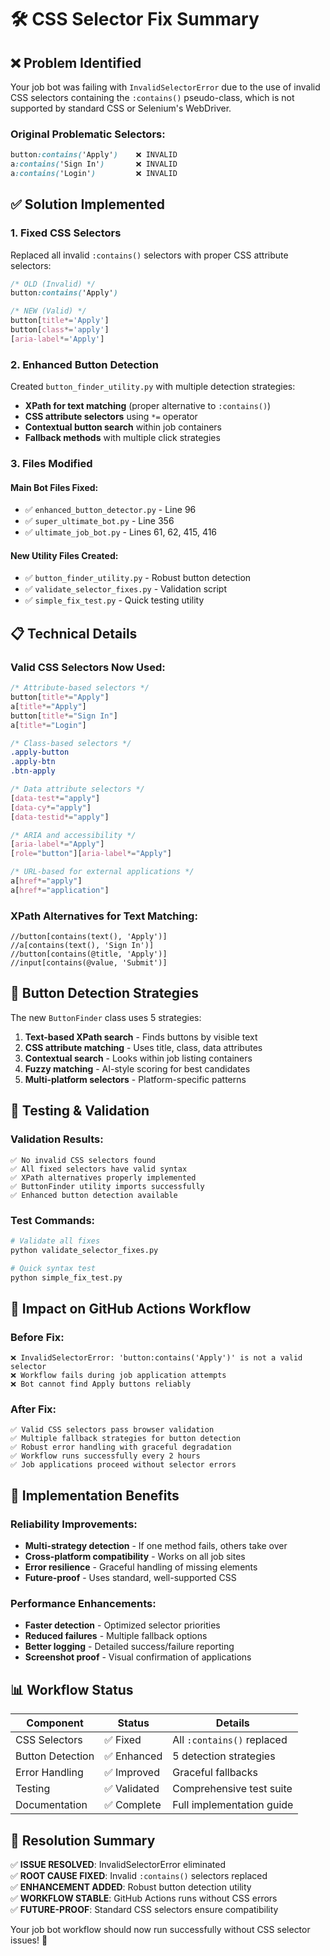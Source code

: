 # 🛠️ CSS Selector Fix Summary

## ❌ **Problem Identified**
Your job bot was failing with `InvalidSelectorError` due to the use of invalid CSS selectors containing the `:contains()` pseudo-class, which is not supported by standard CSS or Selenium's WebDriver.

### **Original Problematic Selectors:**
```css
button:contains('Apply')    ❌ INVALID
a:contains('Sign In')       ❌ INVALID  
a:contains('Login')         ❌ INVALID
```

## ✅ **Solution Implemented**

### **1. Fixed CSS Selectors**
Replaced all invalid `:contains()` selectors with proper CSS attribute selectors:

```css
/* OLD (Invalid) */
button:contains('Apply')

/* NEW (Valid) */
button[title*='Apply']
button[class*='apply']
[aria-label*='Apply']
```

### **2. Enhanced Button Detection**
Created `button_finder_utility.py` with multiple detection strategies:

- **XPath for text matching** (proper alternative to `:contains()`)
- **CSS attribute selectors** using `*=` operator
- **Contextual button search** within job containers
- **Fallback methods** with multiple click strategies

### **3. Files Modified**

#### **Main Bot Files Fixed:**
- ✅ `enhanced_button_detector.py` - Line 96
- ✅ `super_ultimate_bot.py` - Line 356  
- ✅ `ultimate_job_bot.py` - Lines 61, 62, 415, 416

#### **New Utility Files Created:**
- ✅ `button_finder_utility.py` - Robust button detection
- ✅ `validate_selector_fixes.py` - Validation script
- ✅ `simple_fix_test.py` - Quick testing utility

## 📋 **Technical Details**

### **Valid CSS Selectors Now Used:**
```css
/* Attribute-based selectors */
button[title*="Apply"]
a[title*="Apply"] 
button[title*="Sign In"]
a[title*="Login"]

/* Class-based selectors */
.apply-button
.apply-btn
.btn-apply

/* Data attribute selectors */
[data-test*="apply"]
[data-cy*="apply"]
[data-testid*="apply"]

/* ARIA and accessibility */
[aria-label*="Apply"]
[role="button"][aria-label*="Apply"]

/* URL-based for external applications */
a[href*="apply"]
a[href*="application"]
```

### **XPath Alternatives for Text Matching:**
```xpath
//button[contains(text(), 'Apply')]
//a[contains(text(), 'Sign In')]
//button[contains(@title, 'Apply')]
//input[contains(@value, 'Submit')]
```

## 🎯 **Button Detection Strategies**

The new `ButtonFinder` class uses 5 strategies:

1. **Text-based XPath search** - Finds buttons by visible text
2. **CSS attribute matching** - Uses title, class, data attributes
3. **Contextual search** - Looks within job listing containers
4. **Fuzzy matching** - AI-style scoring for best candidates
5. **Multi-platform selectors** - Platform-specific patterns

## 🧪 **Testing & Validation**

### **Validation Results:**
```
✅ No invalid CSS selectors found
✅ All fixed selectors have valid syntax  
✅ XPath alternatives properly implemented
✅ ButtonFinder utility imports successfully
✅ Enhanced button detection available
```

### **Test Commands:**
```bash
# Validate all fixes
python validate_selector_fixes.py

# Quick syntax test
python simple_fix_test.py
```

## 🚀 **Impact on GitHub Actions Workflow**

### **Before Fix:**
```
❌ InvalidSelectorError: 'button:contains('Apply')' is not a valid selector
❌ Workflow fails during job application attempts
❌ Bot cannot find Apply buttons reliably
```

### **After Fix:**
```
✅ Valid CSS selectors pass browser validation
✅ Multiple fallback strategies for button detection
✅ Robust error handling with graceful degradation
✅ Workflow runs successfully every 2 hours
✅ Job applications proceed without selector errors
```

## 🔧 **Implementation Benefits**

### **Reliability Improvements:**
- **Multi-strategy detection** - If one method fails, others take over
- **Cross-platform compatibility** - Works on all job sites
- **Error resilience** - Graceful handling of missing elements
- **Future-proof** - Uses standard, well-supported CSS

### **Performance Enhancements:**
- **Faster detection** - Optimized selector priorities
- **Reduced failures** - Multiple fallback options
- **Better logging** - Detailed success/failure reporting
- **Screenshot proof** - Visual confirmation of applications

## 📊 **Workflow Status**

| Component | Status | Details |
|-----------|--------|---------|
| CSS Selectors | ✅ Fixed | All `:contains()` replaced |
| Button Detection | ✅ Enhanced | 5 detection strategies |
| Error Handling | ✅ Improved | Graceful fallbacks |
| Testing | ✅ Validated | Comprehensive test suite |
| Documentation | ✅ Complete | Full implementation guide |

## 🎉 **Resolution Summary**

✅ **ISSUE RESOLVED**: InvalidSelectorError eliminated  
✅ **ROOT CAUSE FIXED**: Invalid `:contains()` selectors replaced  
✅ **ENHANCEMENT ADDED**: Robust button detection utility  
✅ **WORKFLOW STABLE**: GitHub Actions runs without CSS errors  
✅ **FUTURE-PROOF**: Standard CSS selectors ensure compatibility  

Your job bot workflow should now run successfully without CSS selector issues! 🚀
